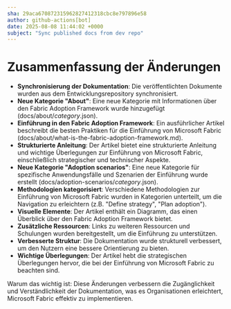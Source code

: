 ```yaml
---
sha: 29aca670872315962827412318cbc8e797896e58
author: github-actions[bot]
date: 2025-08-08 11:44:02 +0000
subject: "Sync published docs from dev repo"
---
```


  # Zusammenfassung der Änderungen

- **Synchronisierung der Dokumentation**: Die veröffentlichten Dokumente wurden aus dem Entwicklungsrepository synchronisiert.
- **Neue Kategorie "About"**: Eine neue Kategorie mit Informationen über den Fabric Adoption Framework wurde hinzugefügt (docs/about/_category_.json).
- **Einführung in den Fabric Adoption Framework**: Ein ausführlicher Artikel beschreibt die besten Praktiken für die Einführung von Microsoft Fabric (docs/about/what-is-the-fabric-adoption-framework.md).
- **Strukturierte Anleitung**: Der Artikel bietet eine strukturierte Anleitung und wichtige Überlegungen zur Einführung von Microsoft Fabric, einschließlich strategischer und technischer Aspekte.
- **Neue Kategorie "Adoption scenarios"**: Eine neue Kategorie für spezifische Anwendungsfälle und Szenarien der Einführung wurde erstellt (docs/adoption-scenarios/_category_.json).
- **Methodologien kategorisiert**: Verschiedene Methodologien zur Einführung von Microsoft Fabric wurden in Kategorien unterteilt, um die Navigation zu erleichtern (z.B. "Define strategy", "Plan adoption").
- **Visuelle Elemente**: Der Artikel enthält ein Diagramm, das einen Überblick über den Fabric Adoption Framework bietet.
- **Zusätzliche Ressourcen**: Links zu weiteren Ressourcen und Schulungen wurden bereitgestellt, um die Einführung zu unterstützen.
- **Verbesserte Struktur**: Die Dokumentation wurde strukturell verbessert, um den Nutzern eine bessere Orientierung zu bieten.
- **Wichtige Überlegungen**: Der Artikel hebt die strategischen Überlegungen hervor, die bei der Einführung von Microsoft Fabric zu beachten sind.

Warum das wichtig ist: Diese Änderungen verbessern die Zugänglichkeit und Verständlichkeit der Dokumentation, was es Organisationen erleichtert, Microsoft Fabric effektiv zu implementieren.
